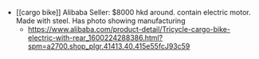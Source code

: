 - [[cargo bike]] Alibaba Seller: $8000 hkd around. contain electric motor. Made with steel. Has photo showing manufacturing
	- https://www.alibaba.com/product-detail/Tricycle-cargo-bike-electric-with-rear_1600224288386.html?spm=a2700.shop_plgr.41413.40.415e55fcJ93c59